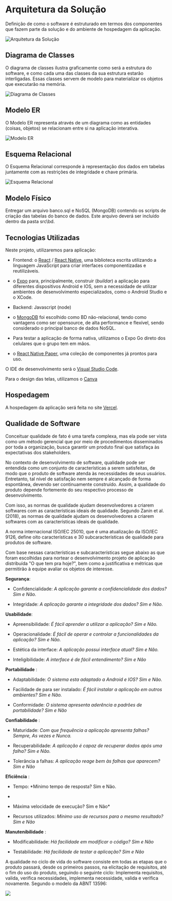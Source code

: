 # Arquitetura da Solução



Definição de como o software é estruturado em termos dos componentes que fazem parte da solução e do ambiente de hospedagem da aplicação.

![Arquitetura da Solução](img/Arquiteturasoftware.drawio.png)

## Diagrama de Classes

O diagrama de classes ilustra graficamente como será a estrutura do software, e como cada uma das classes da sua estrutura estarão interligadas. Essas classes servem de modelo para materializar os objetos que executarão na memória.

![Diagrama de Classes](img/DiagramadeClasses2.drawio.png)

## Modelo ER

O Modelo ER representa através de um diagrama como as entidades (coisas, objetos) se relacionam entre si na aplicação interativa.

![Modelo ER](img/ModeloER.drawio.png)

## Esquema Relacional

O Esquema Relacional corresponde à representação dos dados em tabelas juntamente com as restrições de integridade e chave primária.
 
![Esquema Relacional](img/EsquemaRelacional.drawio.png)

## Modelo Físico

Entregar um arquivo banco.sql e NoSQL (MongoDB) contendo os scripts de criação das tabelas do banco de dados. Este arquivo deverá ser incluído dentro da pasta src\bd.


## Tecnologias Utilizadas

Neste projeto, utilizaremos para aplicação:

- Frontend: o [React](https://pt-br.reactjs.org/) / [React Native](https://reactnative.dev/), uma biblioteca escrita utilizando a linguagem JavaScript para criar interfaces componentizadas e reutilizáveis.  

- o [Expo](https://expo.dev/) para, principalmente, construir (_buildar_) a aplicação para diferentes dispositivos Android e IOS, sem a necessidade de utilizar ambientes de desenvolvimento especializados, como o Android Studio e o XCode. 

- Backend: Javascript (node)

- o [MongoDB](https://www.mongodb.com/pt-br) foi escolhido como BD não-relacional, tendo como vantagens como ser opensource, de alta performance e flexível, sendo considerado o principal banco de dados NoSQL. 

- Para testar a aplicação de forma nativa, utilizamos o Expo Go direto dos celulares que o grupo tem em mãos.

-  o [React Native Paper](https://callstack.github.io/react-native-paper/), uma coleção de componentes já prontos para uso.

O IDE de desenvolvimento será o [Visual Studio Code](https://code.visualstudio.com/).

Para o design das telas, utilizamos o [Canva](https://www.canva.com/)


## Hospedagem

A hospedagem da aplicação será feita no site [Vercel](https://vercel.com/dashboard).

## Qualidade de Software

Conceituar qualidade de fato é uma tarefa complexa, mas ela pode ser vista como um método gerencial que por meio de procedimentos disseminados por toda a organização, busca garantir um produto final que satisfaça às expectativas dos stakeholders.

No contexto de desenvolvimento de software, qualidade pode ser entendida como um conjunto de características a serem satisfeitas, de modo que o produto de software atenda às necessidades de seus usuários. Entretanto, tal nível de satisfação nem sempre é alcançado de forma espontânea, devendo ser continuamente construído. Assim, a qualidade do produto depende fortemente do seu respectivo processo de desenvolvimento.

Com isso, as normas de qualidade ajudam desenvolvedores a criarem softwares com as características ideais de qualidade. Segundo Zanin et al. (2018), as normas de qualidade ajudam os desenvolvedores a criarem softwares com as características ideais de qualidade.

A norma internacional ISO/IEC 25010, que é uma atualização da ISO/IEC 9126, define oito características e 30 subcaracterísticas de qualidade para produtos de software. 

Com base nessas características e subcaracterísticas segue abaixo as que foram escolhidas para nortear o desenvolvimento projeto de aplicação distribuída "O que tem pra hoje?", bem como a justificativa e métricas que permitirão à equipe avaliar os objetos de interesse. 

**Segurança**:

- Confidencialidade: *A aplicação garante a confidencialidade dos dados? Sim e Não.*

- Integridade: *A aplicação garante a integridade dos dados? Sim e Não.*

**Usabilidade**:

- Apreensibilidade: *É fácil aprender a utilizar a aplicação? Sim e Não.*

- Operacionalidade: *É fácil de operar e controlar a funcionalidades da aplicação? Sim e Não.*

- Estética da interface: *A aplicação possui interface atual? Sim e Não.*

- Inteligibilidade: *A interface é de fácil entendimento? Sim e Não*

**Portabilidade** :

- Adaptabilidade: *O sistema esta adaptado a Android e IOS? Sim e Não.*

- Facilidade de para ser instalado: *É fácil instalar a aplicação em outros ambientes? Sim e Não.*

- Conformidade: *O sistema apresenta aderência a padrões de portabilidade? Sim e Não*

**Confiabilidade** :

- Maturidade: *Com que frequência a aplicação apresenta falhas? Sempre, As vezes e Nunca.*

- Recuperabilidade: *A aplicação é capaz de recuperar dados após uma falha? Sim e Não.*

- Tolerância a falhas: *A aplicação reage bem às falhas que aparecem? Sim e Não*

**Eficiência** :

- Tempo: *Mínimo tempo de resposta? Sim e Não. 
-
- Máxima velocidade de execução? Sim e Não*

- Recursos utilizados: *Mínimo uso de recursos para o mesmo resultado? Sim e Não*

**Manutenibilidade** :

- Modificabilidade: *Há facilidade em modificar o código? Sim e Não*

- Testabilidade: *Há facilidade de testar a aplicação? Sim e Não*

A qualidade no ciclo de vida do software  consiste em todas as etapas que o produto passará, desde os primeiros passos, na elicitação de requisitos, até o fim do uso do produto, seguindo o seguinte ciclo: Implementa requisitos, valida, verifica necessidades, implementa necessidade, valida e verifica novamente. Segundo o modelo da ABNT 13596:

![](img/NBR13596.png)
